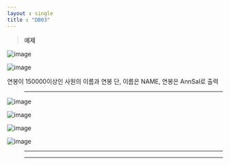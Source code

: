 ```yaml
---
layout : single
title : "DB03"
---
```

>**예제**

![image](https://user-images.githubusercontent.com/105334682/179167086-3861ba68-8ea2-4127-a008-fd7e70c1c7f9.png)

![image](https://user-images.githubusercontent.com/105334682/179166393-897b21a3-06cd-4bea-99bc-a19c5a5f58bb.png)

연봉이 150000이상인 사원의 이름과 연봉
단, 이름은 NAME, 연봉은 AnnSal로 출력
>****

![image](https://user-images.githubusercontent.com/105334682/179168946-353e235e-8855-4dfd-9715-682ab4a17680.png)

![image](https://user-images.githubusercontent.com/105334682/179168996-27f5aad1-1a5c-436e-a45a-9e722e9ba7b4.png)

![image](https://user-images.githubusercontent.com/105334682/179169120-005edd1c-4a39-4c4b-b0fa-6f91f49e056c.png)

![image](https://user-images.githubusercontent.com/105334682/179174721-ed9903fb-7399-4398-bc71-c372954ad0f8.png)

>****


>****
